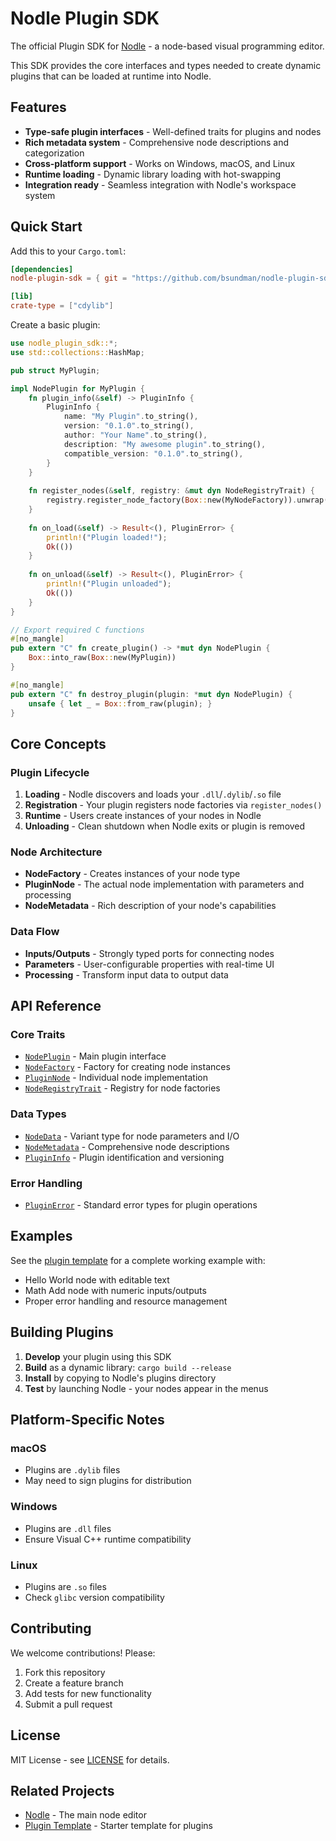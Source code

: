 # Nodle Plugin SDK

The official Plugin SDK for [Nodle](https://github.com/bsundman/nodle) - a node-based visual programming editor.

This SDK provides the core interfaces and types needed to create dynamic plugins that can be loaded at runtime into Nodle.

## Features

- **Type-safe plugin interfaces** - Well-defined traits for plugins and nodes
- **Rich metadata system** - Comprehensive node descriptions and categorization  
- **Cross-platform support** - Works on Windows, macOS, and Linux
- **Runtime loading** - Dynamic library loading with hot-swapping
- **Integration ready** - Seamless integration with Nodle's workspace system

## Quick Start

Add this to your `Cargo.toml`:

```toml
[dependencies]
nodle-plugin-sdk = { git = "https://github.com/bsundman/nodle-plugin-sdk" }

[lib]
crate-type = ["cdylib"]
```

Create a basic plugin:

```rust
use nodle_plugin_sdk::*;
use std::collections::HashMap;

pub struct MyPlugin;

impl NodePlugin for MyPlugin {
    fn plugin_info(&self) -> PluginInfo {
        PluginInfo {
            name: "My Plugin".to_string(),
            version: "0.1.0".to_string(),
            author: "Your Name".to_string(),
            description: "My awesome plugin".to_string(),
            compatible_version: "0.1.0".to_string(),
        }
    }
    
    fn register_nodes(&self, registry: &mut dyn NodeRegistryTrait) {
        registry.register_node_factory(Box::new(MyNodeFactory)).unwrap();
    }
    
    fn on_load(&self) -> Result<(), PluginError> {
        println!("Plugin loaded!");
        Ok(())
    }
    
    fn on_unload(&self) -> Result<(), PluginError> {
        println!("Plugin unloaded");
        Ok(())
    }
}

// Export required C functions
#[no_mangle]
pub extern "C" fn create_plugin() -> *mut dyn NodePlugin {
    Box::into_raw(Box::new(MyPlugin))
}

#[no_mangle]
pub extern "C" fn destroy_plugin(plugin: *mut dyn NodePlugin) {
    unsafe { let _ = Box::from_raw(plugin); }
}
```

## Core Concepts

### Plugin Lifecycle

1. **Loading** - Nodle discovers and loads your `.dll`/`.dylib`/`.so` file
2. **Registration** - Your plugin registers node factories via `register_nodes()`
3. **Runtime** - Users create instances of your nodes in Nodle
4. **Unloading** - Clean shutdown when Nodle exits or plugin is removed

### Node Architecture

- **NodeFactory** - Creates instances of your node type
- **PluginNode** - The actual node implementation with parameters and processing
- **NodeMetadata** - Rich description of your node's capabilities

### Data Flow

- **Inputs/Outputs** - Strongly typed ports for connecting nodes
- **Parameters** - User-configurable properties with real-time UI
- **Processing** - Transform input data to output data

## API Reference

### Core Traits

- [`NodePlugin`](src/plugin.rs) - Main plugin interface
- [`NodeFactory`](src/plugin.rs) - Factory for creating node instances  
- [`PluginNode`](src/plugin.rs) - Individual node implementation
- [`NodeRegistryTrait`](src/registry.rs) - Registry for node factories

### Data Types

- [`NodeData`](src/data_types.rs) - Variant type for node parameters and I/O
- [`NodeMetadata`](src/metadata.rs) - Comprehensive node descriptions
- [`PluginInfo`](src/plugin.rs) - Plugin identification and versioning

### Error Handling

- [`PluginError`](src/errors.rs) - Standard error types for plugin operations

## Examples

See the [plugin template](https://github.com/bsundman/nodle-plugin-template) for a complete working example with:

- Hello World node with editable text
- Math Add node with numeric inputs/outputs  
- Proper error handling and resource management

## Building Plugins

1. **Develop** your plugin using this SDK
2. **Build** as a dynamic library: `cargo build --release`
3. **Install** by copying to Nodle's plugins directory
4. **Test** by launching Nodle - your nodes appear in the menus

## Platform-Specific Notes

### macOS
- Plugins are `.dylib` files
- May need to sign plugins for distribution

### Windows  
- Plugins are `.dll` files
- Ensure Visual C++ runtime compatibility

### Linux
- Plugins are `.so` files
- Check `glibc` version compatibility

## Contributing

We welcome contributions! Please:

1. Fork this repository
2. Create a feature branch
3. Add tests for new functionality  
4. Submit a pull request

## License

MIT License - see [LICENSE](LICENSE) for details.

## Related Projects

- [Nodle](https://github.com/bsundman/nodle) - The main node editor
- [Plugin Template](https://github.com/bsundman/nodle-plugin-template) - Starter template for plugins